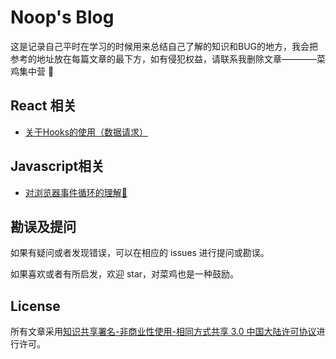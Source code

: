 # Noop's Blog

这是记录自己平时在学习的时候用来总结自己了解的知识和BUG的地方，我会把参考的地址放在每篇文章的最下方，如有侵犯权益，请联系我删除文章————菜鸡集中营 🤔

## React 相关

- [关于Hooks的使用（数据请求）](https://github.com/NewSimpleLife/Noop_Issure_Blog/issues/1#issue-473197777)

## Javascript相关

- [对浏览器事件循环的理解🤔](https://github.com/NewSimpleLife/My-Issure-Blog/issues/2)


## 勘误及提问

如果有疑问或者发现错误，可以在相应的 issues 进行提问或勘误。

如果喜欢或者有所启发，欢迎 star，对菜鸡也是一种鼓励。

## License

所有文章采用[知识共享署名-非商业性使用-相同方式共享 3.0 中国大陆许可协议](http://creativecommons.org/licenses/by-nc-sa/3.0/cn/)进行许可。
